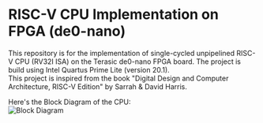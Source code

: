 # RISC-V CPU Implementation on FPGA (de0-nano)
This repository is for the implementation of single-cycled unpipelined RISC-V CPU (RV32I ISA) on the Terasic de0-nano FPGA board. The project is build using Intel Quartus Prime Lite (version 20.1).<br>
This project is inspired from the book "Digital Design and Computer Architecture, RISC-V Edition" by Sarrah & David Harris.

Here's the Block Diagram of the CPU:<br>
![Block Diagram](riscv_cpu\riscv_cpu\doc\block_diagram.png)

